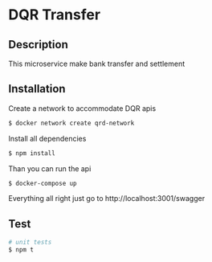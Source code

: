 # DQR Transfer
## Description

This microservice make bank transfer and settlement

## Installation

Create a network to accommodate DQR apis

```bash
$ docker network create qrd-network
```

Install all dependencies

```bash
$ npm install
```

Than you can run the api

```bash
$ docker-compose up
```

Everything all right just go to http://localhost:3001/swagger

## Test

```bash
# unit tests
$ npm t
```
